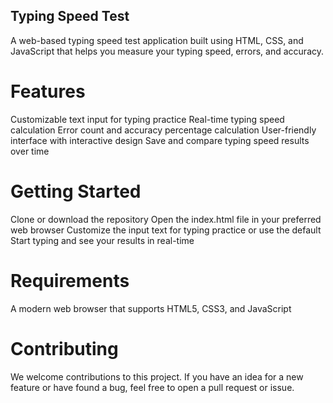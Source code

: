 ## Typing Speed Test

A web-based typing speed test application built using HTML, CSS, and JavaScript that helps you measure your typing speed, errors, and accuracy.

# Features

Customizable text input for typing practice
Real-time typing speed calculation
Error count and accuracy percentage calculation
User-friendly interface with interactive design
Save and compare typing speed results over time
# Getting Started

Clone or download the repository
Open the index.html file in your preferred web browser
Customize the input text for typing practice or use the default
Start typing and see your results in real-time
# Requirements

A modern web browser that supports HTML5, CSS3, and JavaScript
# Contributing

We welcome contributions to this project. If you have an idea for a new feature or have found a bug, feel free to open a pull request or issue.

